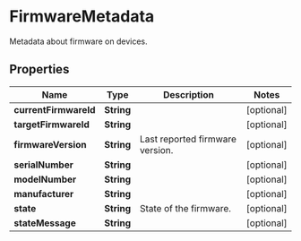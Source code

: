 

# FirmwareMetadata

Metadata about firmware on devices.
## Properties

Name | Type | Description | Notes
------------ | ------------- | ------------- | -------------
**currentFirmwareId** | **String** |  |  [optional]
**targetFirmwareId** | **String** |  |  [optional]
**firmwareVersion** | **String** | Last reported firmware version. |  [optional]
**serialNumber** | **String** |  |  [optional]
**modelNumber** | **String** |  |  [optional]
**manufacturer** | **String** |  |  [optional]
**state** | **String** | State of the firmware. |  [optional]
**stateMessage** | **String** |  |  [optional]



